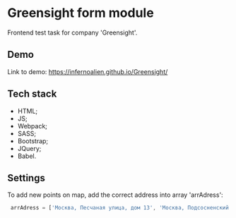 # Greensight form module
Frontend test task for company 'Greensight'.

## Demo
Link to demo: https://infernoalien.github.io/Greensight/

## Tech stack
* HTML;
* JS;
* Webpack;
* SASS;
* Bootstrap;
* JQuery;
* Babel.

## Settings
To add new points on map, add the correct address into array 'arrAdress':
```js
 arrAdress = ['Москва, Песчаная улица, дом 13', 'Москва, Подсосненский переулок, дом 11', '<new adress>'];
```
